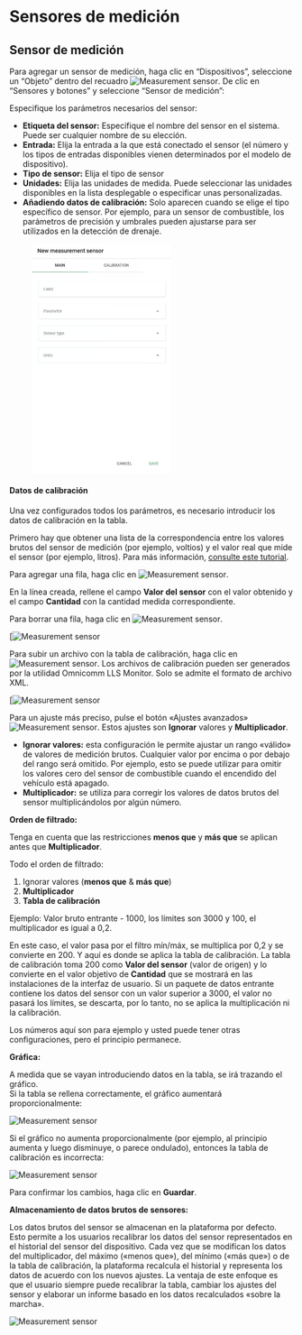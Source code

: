 # Sensores de medición

## Sensor de medición

Para agregar un sensor de medición, haga clic en “Dispositivos”, seleccione un “Objeto” dentro del recuadro ![Measurement sensor](https://www.navixy.com/wp-content/uploads/2021/10/add.png). De clic en “Sensores y botones” y seleccione “Sensor de medición”:

Especifique los parámetros necesarios del sensor:

* **Etiqueta del sensor:** Especifique el nombre del sensor en el sistema. Puede ser cualquier nombre de su elección.
* **Entrada:** Elija la entrada a la que está conectado el sensor (el número y los tipos de entradas disponibles vienen determinados por el modelo de dispositivo).
* **Tipo de sensor:** Elija el tipo de sensor
* **Unidades:** Elija las unidades de medida. Puede seleccionar las unidades disponibles en la lista desplegable o especificar unas personalizadas.
* **Añadiendo datos de calibración:** Solo aparecen cuando se elige el tipo específico de sensor. Por ejemplo, para un sensor de combustible, los parámetros de precisión y umbrales pueden ajustarse para ser utilizados en la detección de drenaje.

<figure><img src="../../../../.gitbook/assets/image (1) (1).png" alt="" width="246"><figcaption></figcaption></figure>

#### Datos de calibración

Una vez configurados todos los parámetros, es necesario introducir los datos de calibración en la tabla.

Primero hay que obtener una lista de la correspondencia entre los valores brutos del sensor de medición (por ejemplo, voltios) y el valor real que mide el sensor (por ejemplo, litros). Para más información, [consulte este tutorial](https://docs.navixy.com/eco-fleet/fuel-level-sensors).

Para agregar una fila, haga clic en ![Measurement sensor](https://www.navixy.com/wp-content/uploads/2021/10/add.png).

En la línea creada, rellene el campo **Valor del sensor** con el valor obtenido y el campo **Cantidad** con la cantidad medida correspondiente.

Para borrar una fila, haga clic en ![Measurement sensor](https://www.navixy.com/wp-content/uploads/2021/10/del.png).

\[![Measurement sensor](https://www.navixy.com/wp-content/uploads/2021/10/measurement_sensor_calibration_table_en.png)

Para subir un archivo con la tabla de calibración, haga clic en ![Measurement sensor](https://www.navixy.com/wp-content/uploads/2021/10/upload.png). Los archivos de calibración pueden ser generados por la utilidad Omnicomm LLS Monitor. Solo se admite el formato de archivo XML.

\[![Measurement sensor](https://www.navixy.com/wp-content/uploads/2021/10/upload_calibration_table_en.png)

Para un ajuste más preciso, pulse el botón «Ajustes avanzados» ![Measurement sensor](https://www.navixy.com/wp-content/uploads/2021/10/advanced_settings.png). Estos ajustes son **Ignorar** valores y **Multiplicador**.

* **Ignorar valores:** esta configuración le permite ajustar un rango «válido» de valores de medición brutos. Cualquier valor por encima o por debajo del rango será omitido. Por ejemplo, esto se puede utilizar para omitir los valores cero del sensor de combustible cuando el encendido del vehículo está apagado.
* **Multiplicador:** se utiliza para corregir los valores de datos brutos del sensor multiplicándolos por algún número.

**Orden de filtrado:**

Tenga en cuenta que las restricciones **menos que** y **más que** se aplican antes que **Multiplicador**.

Todo el orden de filtrado:

1. Ignorar valores (**menos que** & **más que**)
2. **Multiplicador**
3. **Tabla de calibración**

Ejemplo: Valor bruto entrante - 1000, los límites son 3000 y 100, el multiplicador es igual a 0,2.

En este caso, el valor pasa por el filtro mín/máx, se multiplica por 0,2 y se convierte en 200. Y aquí es donde se aplica la tabla de calibración. La tabla de calibración toma 200 como **Valor del sensor** (valor de origen) y lo convierte en el valor objetivo de **Cantidad** que se mostrará en las instalaciones de la interfaz de usuario. Si un paquete de datos entrante contiene los datos del sensor con un valor superior a 3000, el valor no pasará los límites, se descarta, por lo tanto, no se aplica la multiplicación ni la calibración.

Los números aquí son para ejemplo y usted puede tener otras configuraciones, pero el principio permanece.

**Gráfica:**

A medida que se vayan introduciendo datos en la tabla, se irá trazando el gráfico.\
Si la tabla se rellena correctamente, el gráfico aumentará proporcionalmente:

![Measurement sensor](https://www.navixy.com/wp-content/uploads/2021/10/measurement_sensor_calibration_graph_en.png)

Si el gráfico no aumenta proporcionalmente (por ejemplo, al principio aumenta y luego disminuye, o parece ondulado), entonces la tabla de calibración es incorrecta:

![Measurement sensor](https://www.navixy.com/wp-content/uploads/2021/10/measurement_sensor_calibration_graph_wrong_en.png)

Para confirmar los cambios, haga clic en **Guardar**.

**Almacenamiento de datos brutos de sensores:**

Los datos brutos del sensor se almacenan en la plataforma por defecto. Esto permite a los usuarios recalibrar los datos del sensor representados en el historial del sensor del dispositivo. Cada vez que se modifican los datos del multiplicador, del máximo («menos que»), del mínimo («más que») o de la tabla de calibración, la plataforma recalcula el historial y representa los datos de acuerdo con los nuevos ajustes. La ventaja de este enfoque es que el usuario siempre puede recalibrar la tabla, cambiar los ajustes del sensor y elaborar un informe basado en los datos recalculados «sobre la marcha».

![Measurement sensor](https://www.navixy.com/wp-content/uploads/2021/10/measurement_sensor_advanced_en.png)
